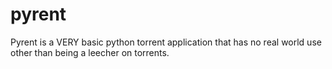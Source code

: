 # pyrent
Pyrent is a VERY basic python torrent application that has no real world use other than being a leecher on torrents. 
